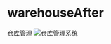 # warehouseAfter
仓库管理
![仓库管理系统](https://github.com/mySloth-java/warehouseAfter/assets/100282733/f7c98a42-0d33-44c3-9353-c55d40fbe476)
